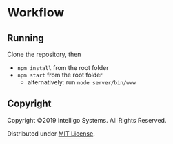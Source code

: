 # Workflow

## Running

Clone the repository, then

* `npm install` from the root folder
* `npm start` from the root folder
  * alternatively: run `node server/bin/www`

## Copyright

Copyright &copy;2019 Intelligo Systems. All Rights Reserved.

Distributed under [MIT License](http://mutedsolutions.mit-license.org).

